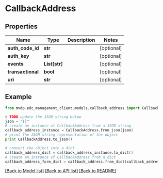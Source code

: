 # CallbackAddress


## Properties
Name | Type | Description | Notes
------------ | ------------- | ------------- | -------------
**auth_code_id** | **str** |  | [optional] 
**auth_key** | **str** |  | [optional] 
**events** | **List[str]** |  | [optional] 
**transactional** | **bool** |  | [optional] 
**uri** | **str** |  | [optional] 

## Example

```python
from mvdp.edc_management_client.models.callback_address import CallbackAddress

# TODO update the JSON string below
json = "{}"
# create an instance of CallbackAddress from a JSON string
callback_address_instance = CallbackAddress.from_json(json)
# print the JSON string representation of the object
print CallbackAddress.to_json()

# convert the object into a dict
callback_address_dict = callback_address_instance.to_dict()
# create an instance of CallbackAddress from a dict
callback_address_form_dict = callback_address.from_dict(callback_address_dict)
```
[[Back to Model list]](../README.md#documentation-for-models) [[Back to API list]](../README.md#documentation-for-api-endpoints) [[Back to README]](../README.md)


